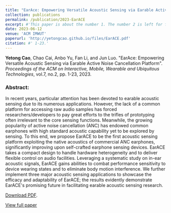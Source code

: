 ```yaml
---
title: "EarAce: Empowering Versatile Acoustic Sensing via Earable Active Noise Cancellation Platform"
collection: publications
permalink: /publication/2023-EarACE
excerpt: #'This paper is about the number 1. The number 2 is left for future work.'
date: 2023-06-12
venue: 'ACM IMWUT'
paperurl: 'http://yetongcao.github.io/files/EarACE.pdf'
citation: #' 1-23.'
---
```

**Yetong Cao**, Chao Cai, Anbo Yu, Fan Li, and Jun Luo. "EarAce: Empowering Versatile Acoustic Sensing via Earable Active Noise Cancellation Platform". _Proceedings of the ACM on Interactive, Mobile, Wearable and Ubiquitous Technologies_, vol.7, no.2, pp. 1-23, 2023.


### Abstract:
In recent years, particular attention has been devoted to earable acoustic sensing due to its numerous applications. However, the lack of a common platform for accessing raw audio samples has forced researchers/developers to pay great efforts to the trifles of prototyping often irrelevant to the core sensing functions. Meanwhile, the growing popularity of active noise cancellation (ANC) has endowed common earphones with high standard acoustic capability yet to be explored by sensing. To this end, we propose EarACE to be the first acoustic sensing platform exploiting the native acoustics of commercial ANC earphones, significantly improving upon self-crafted earphone sensing devices. EarACE takes a compact design to handle hardware heterogeneity and to deliver flexible control on audio facilities. Leveraging a systematic study on in-ear acoustic signals, EarACE gains abilities to combat performance sensitivity to device wearing states and to eliminate body motion interference. We further implement three major acoustic sensing applications to showcase the efficacy and adaptability of EarACE; the results evidently demonstrate EarACE's promising future in facilitating earable acoustic sensing research.

[<ins>Download PDF</ins>](../files/EarACE.pdf).


[<ins>View full paper</ins>](https://dl.acm.org/doi/abs/10.1145/3596242)
